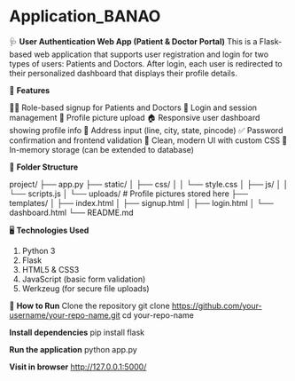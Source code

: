 # Application_BANAO

🩺 **User Authentication Web App (Patient & Doctor Portal)**
This is a Flask-based web application that supports user registration and login for two types of users: Patients and Doctors. After login, each user is redirected to their personalized dashboard that displays their profile details.

🔧 **Features**

🧑‍⚕️ Role-based signup for Patients and Doctors
🔐 Login and session management
📸 Profile picture upload
🏠 Responsive user dashboard showing profile info
📍 Address input (line, city, state, pincode)
✅ Password confirmation and frontend validation
🎨 Clean, modern UI with custom CSS
💾 In-memory storage (can be extended to database)

📁 **Folder Structure**

project/
├── app.py
├── static/
│   ├── css/
│   │   └── style.css
│   ├── js/
│   │   └── scripts.js
│   └── uploads/         # Profile pictures stored here
├── templates/
│   ├── index.html
│   ├── signup.html
│   ├── login.html
│   └── dashboard.html
└── README.md

🖥️ **Technologies Used**
1. Python 3
2. Flask
3. HTML5 & CSS3
4. JavaScript (basic form validation)
5. Werkzeug (for secure file uploads)

🚀 **How to Run**
Clone the repository
git clone https://github.com/your-username/your-repo-name.git
cd your-repo-name

**Install dependencies**
pip install flask

**Run the application**
python app.py

**Visit in browser**
http://127.0.0.1:5000/
